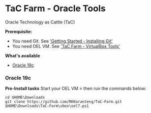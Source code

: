# TaC Farm - Oracle Tools  
Oracle Technology as Cattle (TaC)

**Prerequisite:**
* You need Git. See ['Getting Started - Installing Git'](https://git-scm.com/book/en/v2/Getting-Started-Installing-Git)
* You need OEL VM. See ['TaC Farm - VirtualBox Tools'](../vbox)

**What's available**
* [Oracle 19c](#oracle-12c)

### Oracle 19c
**Pre-Install tasks**
Start your OEL VM > then run the commands below:
```
cd $HOME\Downloads
git clone https://github.com/RKKoranteng/TaC-Farm.git
$HOME\Downloads\TaC-Farm\vbox\oel7.ps1
```
